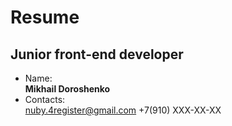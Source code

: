 # Resume
##  Junior front-end developer

- Name:  
**Mikhail Doroshenko**
- Contacts:   
nuby.4register@gmail.com
+7(910) XXX-XX-XX